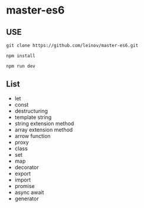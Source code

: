 # master-es6


## USE
```
git clone https://github.com/leinov/master-es6.git

npm install

npm run dev
```

## List
* let
* const
* destructuring
* template string
* string extension method
* array extension method
* arrow function
* proxy
* class
* set
* map
* decorator
* export 
* import
* promise
* async await
* generator